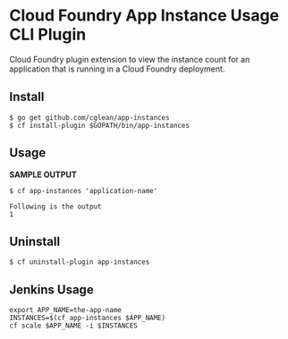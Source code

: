 # Cloud Foundry App Instance Usage CLI Plugin

Cloud Foundry plugin extension to view the instance count for an application that is running in a Cloud Foundry deployment.

## Install

```
$ go get github.com/cglean/app-instances
$ cf install-plugin $GOPATH/bin/app-instances
```

## Usage

**SAMPLE OUTPUT**

```
$ cf app-instances 'application-name'

Following is the output 
1
```

## Uninstall

```
$ cf uninstall-plugin app-instances
```

## Jenkins Usage
```
export APP_NAME=the-app-name
INSTANCES=$(cf app-instances $APP_NAME)
cf scale $APP_NAME -i $INSTANCES
```

